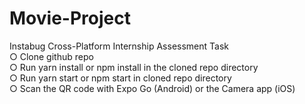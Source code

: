 # Movie-Project
Instabug Cross-Platform Internship Assessment Task </br>
○ Clone github repo </br>
○ Run yarn install or npm install in the cloned repo directory </br>
○ Run yarn start or npm start in cloned repo directory </br>
○ Scan the QR code with Expo Go (Android) or the Camera app (iOS) </br>
